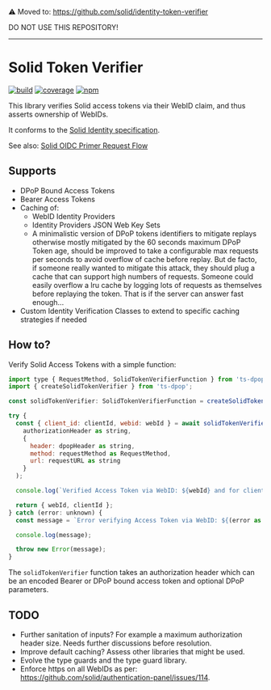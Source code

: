 ⚠️ Moved to: https://github.com/solid/identity-token-verifier

DO NOT USE THIS REPOSITORY!

---

# Solid Token Verifier

[![build](https://github.com/matthieubosquet/ts-dpop/workflows/build/badge.svg?branch=main)](https://github.com/matthieubosquet/ts-dpop/actions?query=workflow%3A"build")
[![coverage](https://codecov.io/gh/matthieubosquet/ts-dpop/branch/main/graph/badge.svg)](https://codecov.io/gh/matthieubosquet/ts-dpop)
[![npm](https://img.shields.io/npm/v/ts-dpop)](https://www.npmjs.com/package/ts-dpop)

This library verifies Solid access tokens via their WebID claim, and thus asserts ownership of WebIDs.

It conforms to the [Solid Identity specification](https://solid.github.io/authentication-panel/solid-oidc/).

See also: [Solid OIDC Primer Request Flow](https://solid.github.io/authentication-panel/solid-oidc-primer/#request-flow)

## Supports

- DPoP Bound Access Tokens
- Bearer Access Tokens
- Caching of:
  - WebID Identity Providers
  - Identity Providers JSON Web Key Sets
  - A minimalistic version of DPoP tokens identifiers to mitigate replays otherwise mostly
    mitigated by the 60 seconds maximum DPoP Token age, should be improved to take a configurable
    max requests per seconds to avoid overflow of cache before replay. But de facto, if someone really
    wanted to mitigate this attack, they should plug a cache that can support high numbers of requests.
    Someone could easily overflow a lru cache by logging lots of requests as themselves before replaying
    the token. That is if the server can answer fast enough...
- Custom Identity Verification Classes to extend to specific caching strategies if needed

## How to?

Verify Solid Access Tokens with a simple function:

```javascript
import type { RequestMethod, SolidTokenVerifierFunction } from 'ts-dpop';
import { createSolidTokenVerifier } from 'ts-dpop';

const solidTokenVerifier: SolidTokenVerifierFunction = createSolidTokenVerifier();

try {
  const { client_id: clientId, webid: webId } = await solidTokenVerifier(
    authorizationHeader as string,
    {
      header: dpopHeader as string,
      method: requestMethod as RequestMethod,
      url: requestURL as string
    }
  );

  console.log(`Verified Access Token via WebID: ${webId} and for client: ${clientId}`);

  return { webId, clientId };
} catch (error: unknown) {
  const message = `Error verifying Access Token via WebID: ${(error as Error).message}`;

  console.log(message);

  throw new Error(message);
}
```

The `solidTokenVerifier` function takes an authorization header which can be an encoded Bearer or
DPoP bound access token and optional DPoP parameters.

## TODO

- Further sanitation of inputs? For example a maximum authorization header size. Needs further discussions before resolution.
- Improve default caching? Assess other libraries that might be used.
- Evolve the type guards and the type guard library.
- Enforce https on all WebIDs as per: https://github.com/solid/authentication-panel/issues/114.
